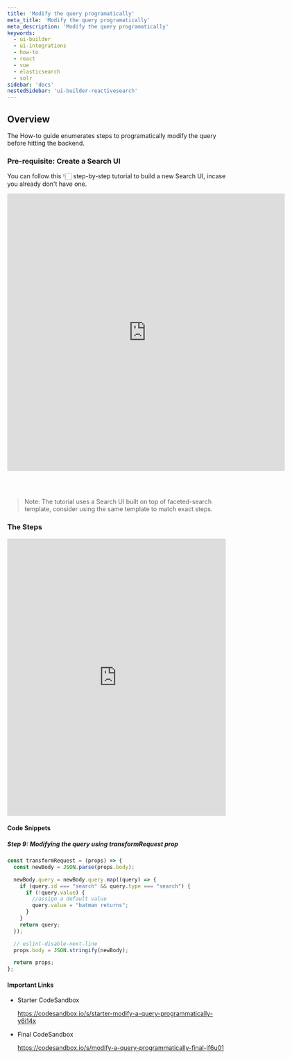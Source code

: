 ```yaml
---
title: 'Modify the query programatically'
meta_title: 'Modify the query programatically'
meta_description: 'Modify the query programatically'
keywords:
  - ui-builder
  - ui-integrations
  - how-to
  - react
  - vue
  - elasticsearch
  - solr
sidebar: 'docs'
nestedSidebar: 'ui-builder-reactivesearch'
---
```


## Overview

The How-to guide enumerates steps to programatically modify the query before hitting the backend.

### Pre-requisite: Create a Search UI 

You can follow this 👇🏻 step-by-step tutorial to build a new Search UI, incase you already don't have one.

<iframe src="https://scribehow.com/embed/Connecting_the_search_UI_to_Elasticsearch__qmxLBZk6TAarxuNwWDK9IA" width="640" height="640" allowfullscreen frameborder="0"></iframe>

<br /> <br /> 

> Note: The tutorial uses a Search UI built on top of faceted-search template, consider using the same template to match exact steps.


### The Steps

<iframe src="https://scribehow.com/embed/Programmatically_modifying_a_query___aPkHKVpRDyTeI88Vl9OaQ" width="100%" height="640" allowfullscreen frameborder="0"></iframe>

#### Code Snippets

##### Step 9: Modifying the query using transformRequest prop

```javascript
const transformRequest = (props) => {
  const newBody = JSON.parse(props.body);

  newBody.query = newBody.query.map((query) => {
    if (query.id === "search" && query.type === "search") {
      if (!query.value) {
        //assign a default value
        query.value = "batman returns";
      }
    }
    return query;
  });

  // eslint-disable-next-line
  props.body = JSON.stringify(newBody);

  return props;
};
```

#### Important Links

- Starter CodeSandbox 

  https://codesandbox.io/s/starter-modify-a-query-programmatically-y6i14x

- Final CodeSandbox 

  https://codesandbox.io/s/modify-a-query-programmatically-final-jf6u01


